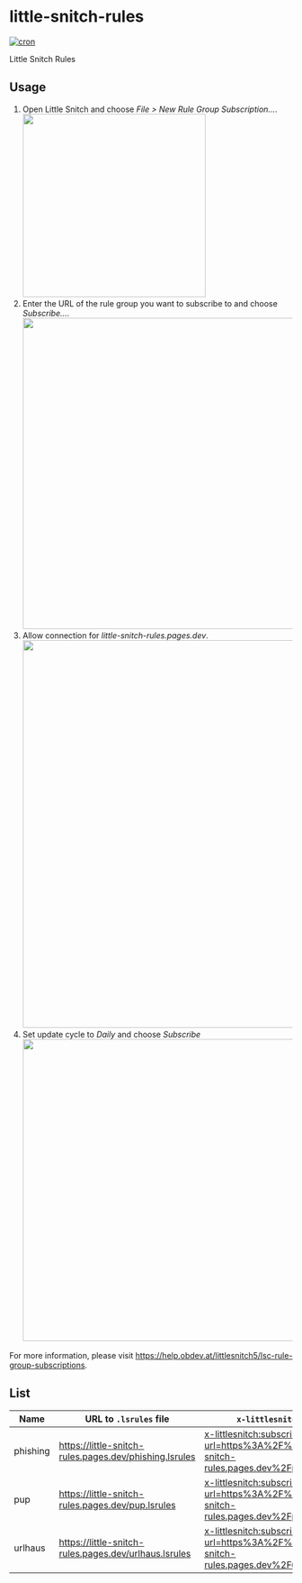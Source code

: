 little-snitch-rules
==

[![cron](https://github.com/acid-chicken/little-snitch-rules/actions/workflows/cron.yaml/badge.svg)](https://github.com/acid-chicken/little-snitch-rules/actions/workflows/cron.yaml)

Little Snitch Rules

Usage
--


1. Open Little Snitch and choose *File > New Rule Group Subscription...*. <img width="325" src="https://user-images.githubusercontent.com/20679825/149417366-a7fbdbf2-07b8-4a36-afc5-05c347b1432e.png">
2. Enter the URL of the rule group you want to subscribe to and choose *Subscribe...*. <img width="552" src="https://user-images.githubusercontent.com/20679825/149417564-6c775c7c-dd97-4ce0-b1a5-04aa7c80bef4.png">
3. Allow connection for *little-snitch-rules.pages.dev*. <img width="688" src="https://user-images.githubusercontent.com/20679825/149418118-6c8c1c86-1682-4de8-9cea-00ce962c6a71.png">
4. Set update cycle to *Daily* and choose *Subscribe* <img width="536" src="https://user-images.githubusercontent.com/20679825/149417962-7e2ef56e-cb4d-44d1-804f-8870c17d4f89.png">

For more information, please visit <https://help.obdev.at/littlesnitch5/lsc-rule-group-subscriptions>.

List
--

| Name | URL to `.lsrules` file | `x-littlesnitch:` URL |
|-|-|-|
| phishing | <https://little-snitch-rules.pages.dev/phishing.lsrules> | <x-littlesnitch:subscribe-rules?url=https%3A%2F%2Flittle-snitch-rules.pages.dev%2Fphishing.lsrules> |
| pup | <https://little-snitch-rules.pages.dev/pup.lsrules> | <x-littlesnitch:subscribe-rules?url=https%3A%2F%2Flittle-snitch-rules.pages.dev%2Fpup.lsrules> |
| urlhaus | <https://little-snitch-rules.pages.dev/urlhaus.lsrules> | <x-littlesnitch:subscribe-rules?url=https%3A%2F%2Flittle-snitch-rules.pages.dev%2Furlhaus.lsrules> |

